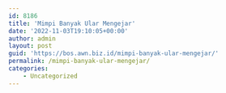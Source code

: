 ```yaml
---
id: 8186
title: 'Mimpi Banyak Ular Mengejar'
date: '2022-11-03T19:10:05+00:00'
author: admin
layout: post
guid: 'https://bos.awn.biz.id/mimpi-banyak-ular-mengejar/'
permalink: /mimpi-banyak-ular-mengejar/
categories:
    - Uncategorized
---
```


